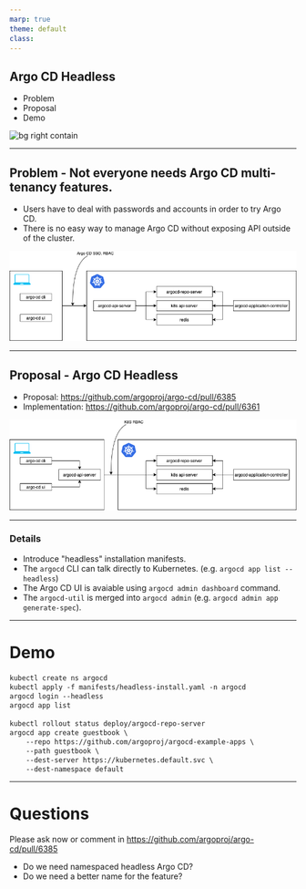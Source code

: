 ```yaml
---
marp: true
theme: default
class:
---
```


## Argo CD Headless

* Problem
* Proposal
* Demo

![bg right contain](https://raw.githubusercontent.com/argoproj/argoproj/master/docs/assets/argo.png)

---

## Problem - Not everyone needs Argo CD multi-tenancy features.
 
* Users have to deal with passwords and accounts in order to try Argo CD.
* There is no easy way to manage Argo CD without exposing API outside of the cluster.

![](argocd.png)

---

## Proposal - Argo CD Headless

* Proposal: https://github.com/argoproj/argo-cd/pull/6385
* Implementation: https://github.com/argoproj/argo-cd/pull/6361

![](headless.png)

---

### Details

* Introduce "headless" installation manifests.
* The `argocd` CLI can talk directly to Kubernetes. (e.g. `argocd app list --headless`)
* The Argo CD UI is avaiable using `argocd admin dashboard` command.
* The `argocd-util` is merged into `argocd admin` (e.g. `argocd admin app generate-spec`).

---

# Demo

```
kubectl create ns argocd
kubectl apply -f manifests/headless-install.yaml -n argocd
argocd login --headless
argocd app list

kubectl rollout status deploy/argocd-repo-server
argocd app create guestbook \
    --repo https://github.com/argoproj/argocd-example-apps \
    --path guestbook \
    --dest-server https://kubernetes.default.svc \
    --dest-namespace default
```

---

# Questions

Please ask now or comment in https://github.com/argoproj/argo-cd/pull/6385

* Do we need namespaced headless Argo CD?
* Do we need a better name for the feature?